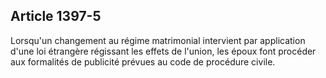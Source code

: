 Article 1397-5
----
Lorsqu'un changement au régime matrimonial intervient par application d'une loi
étrangère régissant les effets de l'union, les époux font procéder aux
formalités de publicité prévues au code de procédure civile.
